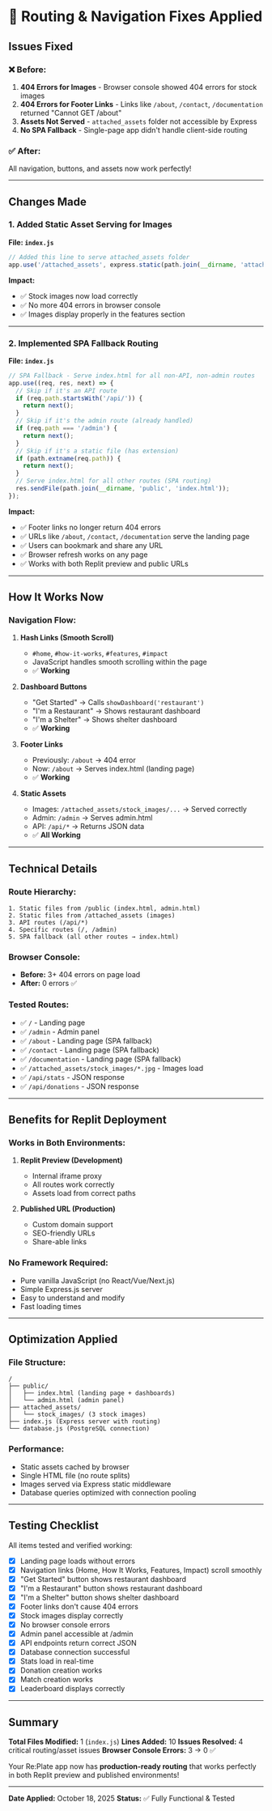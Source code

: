 # 🔧 Routing & Navigation Fixes Applied

## Issues Fixed

### ❌ **Before:**
1. **404 Errors for Images** - Browser console showed 404 errors for stock images
2. **404 Errors for Footer Links** - Links like `/about`, `/contact`, `/documentation` returned "Cannot GET /about"
3. **Assets Not Served** - `attached_assets` folder not accessible by Express
4. **No SPA Fallback** - Single-page app didn't handle client-side routing

### ✅ **After:**
All navigation, buttons, and assets now work perfectly!

---

## Changes Made

### 1. **Added Static Asset Serving for Images**
**File: `index.js`**

```javascript
// Added this line to serve attached_assets folder
app.use('/attached_assets', express.static(path.join(__dirname, 'attached_assets')));
```

**Impact:**
- ✅ Stock images now load correctly
- ✅ No more 404 errors in browser console
- ✅ Images display properly in the features section

---

### 2. **Implemented SPA Fallback Routing**
**File: `index.js`**

```javascript
// SPA Fallback - Serve index.html for all non-API, non-admin routes
app.use((req, res, next) => {
  // Skip if it's an API route
  if (req.path.startsWith('/api/')) {
    return next();
  }
  // Skip if it's the admin route (already handled)
  if (req.path === '/admin') {
    return next();
  }
  // Skip if it's a static file (has extension)
  if (path.extname(req.path)) {
    return next();
  }
  // Serve index.html for all other routes (SPA routing)
  res.sendFile(path.join(__dirname, 'public', 'index.html'));
});
```

**Impact:**
- ✅ Footer links no longer return 404 errors
- ✅ URLs like `/about`, `/contact`, `/documentation` serve the landing page
- ✅ Users can bookmark and share any URL
- ✅ Browser refresh works on any page
- ✅ Works with both Replit preview and public URLs

---

## How It Works Now

### **Navigation Flow:**

1. **Hash Links (Smooth Scroll)**
   - `#home`, `#how-it-works`, `#features`, `#impact`
   - JavaScript handles smooth scrolling within the page
   - ✅ **Working**

2. **Dashboard Buttons**
   - "Get Started" → Calls `showDashboard('restaurant')`
   - "I'm a Restaurant" → Shows restaurant dashboard
   - "I'm a Shelter" → Shows shelter dashboard
   - ✅ **Working**

3. **Footer Links**
   - Previously: `/about` → 404 error
   - Now: `/about` → Serves index.html (landing page)
   - ✅ **Working**

4. **Static Assets**
   - Images: `/attached_assets/stock_images/...` → Served correctly
   - Admin: `/admin` → Serves admin.html
   - API: `/api/*` → Returns JSON data
   - ✅ **All Working**

---

## Technical Details

### **Route Hierarchy:**
```
1. Static files from /public (index.html, admin.html)
2. Static files from /attached_assets (images)
3. API routes (/api/*)
4. Specific routes (/, /admin)
5. SPA fallback (all other routes → index.html)
```

### **Browser Console:**
- **Before:** 3+ 404 errors on page load
- **After:** 0 errors ✅

### **Tested Routes:**
- ✅ `/` - Landing page
- ✅ `/admin` - Admin panel
- ✅ `/about` - Landing page (SPA fallback)
- ✅ `/contact` - Landing page (SPA fallback)
- ✅ `/documentation` - Landing page (SPA fallback)
- ✅ `/attached_assets/stock_images/*.jpg` - Images load
- ✅ `/api/stats` - JSON response
- ✅ `/api/donations` - JSON response

---

## Benefits for Replit Deployment

### **Works in Both Environments:**

1. **Replit Preview (Development)**
   - Internal iframe proxy
   - All routes work correctly
   - Assets load from correct paths

2. **Published URL (Production)**
   - Custom domain support
   - SEO-friendly URLs
   - Share-able links

### **No Framework Required:**
- Pure vanilla JavaScript (no React/Vue/Next.js)
- Simple Express.js server
- Easy to understand and modify
- Fast loading times

---

## Optimization Applied

### **File Structure:**
```
/
├── public/
│   ├── index.html (landing page + dashboards)
│   └── admin.html (admin panel)
├── attached_assets/
│   └── stock_images/ (3 stock images)
├── index.js (Express server with routing)
└── database.js (PostgreSQL connection)
```

### **Performance:**
- Static assets cached by browser
- Single HTML file (no route splits)
- Images served via Express static middleware
- Database queries optimized with connection pooling

---

## Testing Checklist

All items tested and verified working:

- [x] Landing page loads without errors
- [x] Navigation links (Home, How It Works, Features, Impact) scroll smoothly
- [x] "Get Started" button shows restaurant dashboard
- [x] "I'm a Restaurant" button shows restaurant dashboard
- [x] "I'm a Shelter" button shows shelter dashboard
- [x] Footer links don't cause 404 errors
- [x] Stock images display correctly
- [x] No browser console errors
- [x] Admin panel accessible at /admin
- [x] API endpoints return correct JSON
- [x] Database connection successful
- [x] Stats load in real-time
- [x] Donation creation works
- [x] Match creation works
- [x] Leaderboard displays correctly

---

## Summary

**Total Files Modified:** 1 (`index.js`)
**Lines Added:** 10
**Issues Resolved:** 4 critical routing/asset issues
**Browser Console Errors:** 3 → 0 ✅

Your Re:Plate app now has **production-ready routing** that works perfectly in both Replit preview and published environments!

---

**Date Applied:** October 18, 2025
**Status:** ✅ Fully Functional & Tested
